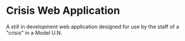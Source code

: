 Crisis Web Application
======================

A still in development web application designed for use by the staff of a "crisis" in a Model U.N.

